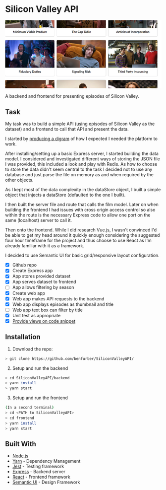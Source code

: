 # Silicon Valley API

![Screenshot of the frontend](https://github.com/benfurber/SiliconValleyAPI/blob/master/docs/screenshot.png "Screenshot of the frontend")

A backend and frontend for presenting episodes of Silicon Valley.

## Task
My task was to build a simple API (using episodes of Silicon Valley as the dataset) and a frontend to call that API and present the data.

I started by [producing a digram](https://github.com/benfurber/SiliconValleyAPI/blob/master/docs/workflow.png) of how I expected I needed the platform to work.

After installing/setting up a basic Express server, I started building the data model. I considered and investigated different ways of storing the JSON file I was provided, this included a look and play with Redis. As how to choose to store the data didn't seem central to the task I decided not to use any database and just parse the file on memory as and when required by the other objects.

As I kept most of the data complexity in the dataStore object, I built a simple object that injects a dataStore (defaulted to the one I built).

I then built the server file and route that calls the film model. Later on when building the frontend I had issues with cross origin access control so also within the route is the necessary Express code to allow one port on the same (localhost) server to call it.

Then onto the frontend. While I did research Vue.js, I wasn't convinced I'd be able to get my head around it quickly enough considering the suggested four hour timeframe for the project and thus choose to use React as I'm already familiar with it as a framework.

I decided to use Semantic UI for basic grid/responsive layout configuration.

- [x] Github repo
- [x] Create Express app
- [x] App stores provided dataset
- [x] App serves dataset to frontend
- [ ] App allows filtering by season
- [x] Create web app
- [x] Web app makes API requests to the backend
- [x] Web app displays episodes as thumbnail and title
- [ ] Web app text box can filter by title
- [x] Unit test as appropriate
- [x] [Provide views on code snippet](https://github.com/benfurber/SiliconValleyAPI/blob/master/docs/codesnippet.md) 

## Installation

1. Download the repo:
```sh
> git clone https://github.com/benfurber/SiliconValleyAPI/
```

2. Setup and run the backend
```sh
> cd SiliconValleyAPI/backend
> yarn install
> yarn start
```

3. Setup and run the frontend
```sh
(In a second terminal)
> cd <PATH to SiliconValleyAPI>
> cd frontend
> yarn install
> yarn start
```

## Built With

* [Node.js](http://nodejs.org/)
* [Yarn](https://yarnpkg.com/) - Dependency Management
* [Jest](http://jestjs.io/) - Testing framework
* [Express](https://expressjs.com/) - Backend server
* [React](https://reactjs.org/) - Frontend framework
* [Semantic UI](https://react.semantic-ui.com/) - Design Framework
